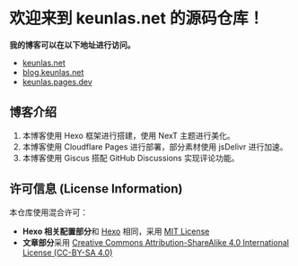 # 欢迎来到 keunlas.net 的源码仓库！
**我的博客可以在以下地址进行访问。**
- [keunlas.net](https://keunlas.net)
- [blog.keunlas.net](https://blog.keunlas.net)
- [keunlas.pages.dev](https://keunlas.pages.dev)


## **博客介绍**
1. 本博客使用 Hexo 框架进行搭建，使用 NexT 主题进行美化。
2. 本博客使用 Cloudflare Pages 进行部署，部分素材使用 jsDelivr 进行加速。
3. 本博客使用 Giscus 搭配 GitHub Discussions 实现评论功能。


## 许可信息 (License Information)
本仓库使用混合许可：
- **Hexo 相关配置部分**和 [Hexo](https://github.com/hexojs/hexo) 相同，采用 [MIT License](LICENSE)
- **文章部分**采用 [Creative Commons Attribution-ShareAlike 4.0 International License (CC-BY-SA 4.0)](https://creativecommons.org/licenses/by-sa/4.0/)









